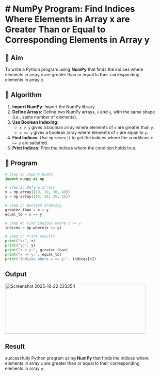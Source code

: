# # NumPy Program: Find Indices Where Elements in Array x are Greater Than or Equal to Corresponding Elements in Array y

## 🎯 Aim
To write a Python program using **NumPy** that finds the indices where elements in array `x` are greater than or equal to their corresponding elements in array `y`.

## 🧠 Algorithm
1. **Import NumPy**: Import the NumPy library.
2. **Define Arrays**: Define two NumPy arrays, `x` and `y`, with the same shape (i.e., same number of elements).
3. **Use Boolean Indexing**: 
   - `x > y` gives a boolean array where elements of `x` are greater than `y`.
   - `x == y` gives a boolean array where elements of `x` are equal to `y`.
4. **Find Indices**: Use `np.where()` to get the indices where the conditions `x >= y` are satisfied.
5. **Print Indices**: Print the indices where the condition holds true.

## 🧾 Program
```py
# Step 1: Import NumPy
import numpy as np

# Step 2: Define arrays
x = np.array([10, 20, 30, 40])
y = np.array([15, 20, 25, 35])

# Step 3: Boolean indexing
greater_than = x > y
equal_to = x == y

# Step 4: Find indices where x >= y
indices = np.where(x >= y)

# Step 5: Print results
print("x:", x)
print("y:", y)
print("x > y:", greater_than)
print("x == y:", equal_to)
print("Indices where x >= y:", indices[0])
```


## Output
<img width="463" height="167" alt="Screenshot 2025-10-22 223354" src="https://github.com/user-attachments/assets/aa3cbc4d-94c5-47fc-be5e-1a02184e8d72" />

## Result
successfully Python program using **NumPy** that finds the indices where elements in array `x` are greater than or equal to their corresponding elements in array `y`.

